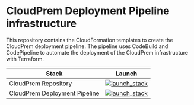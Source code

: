 # CloudPrem Deployment Pipeline infrastructure

This repository contains the CloudFormation templates to create the CloudPrem deployment pipeline. The pipeline uses CodeBuild and CodePipeline to automate the deployment of the CloudPrem infrastructure with Terraform. 


| Stack  | Launch  |
|---|---|
| CloudPrem Repository  |  [![launch_stack](https://s3.amazonaws.com/cloudformation-examples/cloudformation-launch-stack.png)](https://console.aws.amazon.com/cloudformation/home?region=us-west-2#/stacks/new?stackName=cloudprem-pipeline-dev&templateURL=https://s3.amazonaws.com/nclouds-cloudprem-assets/master.yml) |
| CloudPrem Deployment Pipeline   |  [![launch_stack](https://s3.amazonaws.com/cloudformation-examples/cloudformation-launch-stack.png)](https://console.aws.amazon.com/cloudformation/home?region=us-west-2#/stacks/new?stackName=cloudprem-pipeline-dev&templateURL=https://s3.amazonaws.com/nclouds-cloudprem-assets/master.yml) |